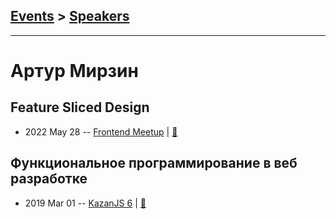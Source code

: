 ## [Events](../README.md) > [Speakers](../speakers.md)
---

# Артур Мирзин

## Feature Sliced Design
- 2022 May 28 -- [Frontend Meetup](https://www.youtube.com/watch?v=mq7HILcgUd4)  | [:notebook:](https://russian-team.ispring.ru/app/preview/97eb2d5a-e0e4-11ec-8609-2ea85d0bd309)  
## Функциональное программирование в веб разработке
- 2019 Mar 01 -- [KazanJS 6](https://www.youtube.com/watch?v=-jP6FsLwIRI)  | [:notebook:](https://drive.google.com/file/d/1sXsaRcvFZgupnXLNqSCslWd2yVh0a-g7/view)  
